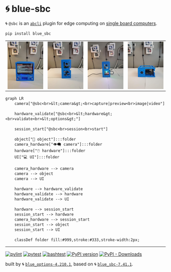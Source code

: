 # 🌀 blue-sbc

🌀 `@sbc` is an [`abcli`](https://github.com/kamangir/awesome-bash-cli) plugin for edge computing on [single board computers](https://github.com/kamangir/blue-bracket). 

```bash
pip install blue_sbc
```

|   |   |   |   |
| --- | --- | --- | --- |
| [![image](https://github.com/kamangir/blue-bracket/raw/main/images/blue3-1.jpg)](https://github.com/kamangir/blue-bracket/blob/main/designs/blue3.md) | [![image](https://github.com/kamangir/blue-bracket/raw/main/images/chenar-grove-1.jpg)](https://github.com/kamangir/blue-bracket/blob/main/designs/chenar-grove.md) | [![image](https://github.com/kamangir/blue-bracket/raw/main/images/cube-1.jpg)](https://github.com/kamangir/blue-bracket/blob/main/designs/cube.md) | [![image](https://github.com/kamangir/blue-bracket/raw/main/images/eye_nano-1.jpg)](https://github.com/kamangir/blue-bracket/blob/main/designs/eye_nano.md) |

```mermaid
graph LR
    camera["@sbc<br>&lt;camera&gt;<br>capture|preview<br>image|video"]

    hardware_validate["@sbc<br>&lt;hardware&gt;<br>validate<br>&lt;options&gt;"]

    session_start["@sbc<br>session<br>start"]

    object["📂 object"]:::folder
    camera_hardware["👁️‍🗨️ camera"]:::folder
    hardware["🖱️ hardware"]:::folder
    UI["💻 UI"]:::folder

    camera_hardware --> camera
    camera --> object
    camera --> UI

    hardware --> hardware_validate
    hardware_validate --> hardware
    hardware_validate --> UI

    hardware --> session_start
    session_start --> hardware
    camera_hardware --> session_start
    session_start --> object
    session_start --> UI

    classDef folder fill:#999,stroke:#333,stroke-width:2px;
```

---


[![pylint](https://github.com/kamangir/blue-sbc/actions/workflows/pylint.yml/badge.svg)](https://github.com/kamangir/blue-sbc/actions/workflows/pylint.yml) [![pytest](https://github.com/kamangir/blue-sbc/actions/workflows/pytest.yml/badge.svg)](https://github.com/kamangir/blue-sbc/actions/workflows/pytest.yml) [![bashtest](https://github.com/kamangir/blue-sbc/actions/workflows/bashtest.yml/badge.svg)](https://github.com/kamangir/blue-sbc/actions/workflows/bashtest.yml) [![PyPI version](https://img.shields.io/pypi/v/blue-sbc.svg)](https://pypi.org/project/blue-sbc/) [![PyPI - Downloads](https://img.shields.io/pypi/dd/blue-sbc)](https://pypistats.org/packages/blue-sbc)

built by 🌀 [`blue_options-4.210.1`](https://github.com/kamangir/awesome-bash-cli), based on 🌀 [`blue_sbc-7.41.1`](https://github.com/kamangir/blue-sbc).
